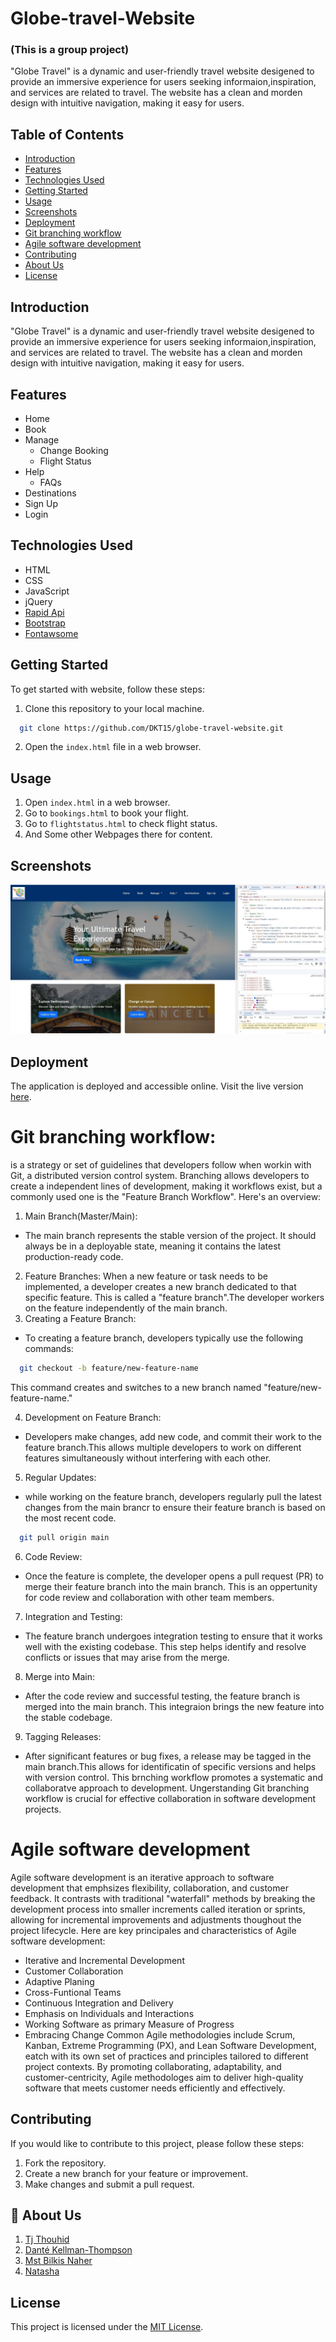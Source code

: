 # Globe-travel-Website

### (This is a group project)

"Globe Travel" is a dynamic and user-friendly travel website desigened to provide an immersive experience for users seeking informaion,inspiration, and services are related to travel. The website has a clean and morden design with intuitive navigation, making it easy for users.

## Table of Contents

- [Introduction](#introduction)
- [Features](#features)
- [Technologies Used](#technology)
- [Getting Started](#getting-started)
- [Usage](#usage)
- [Screenshots](#screenshots)
- [Deployment](#deployment)
- [Git branching workflow](GitBranchingWorkflow)
- [Agile software development](AgileSoftwareDevelopment)
- [Contributing](#contributing)
- [About Us](#aboutme)
- [License](#license)

## Introduction

"Globe Travel" is a dynamic and user-friendly travel website desigened to provide an immersive experience for users seeking informaion,inspiration, and services are related to travel. The website has a clean and morden design with intuitive navigation, making it easy for users.

## Features

- Home
- Book
- Manage
  - Change Booking
  - Flight Status
- Help
  - FAQs
- Destinations
- Sign Up
- Login

## Technologies Used

- HTML
- CSS
- JavaScript
- jQuery
- [Rapid Api](https://rapidapi.com/)
- [Bootstrap](https://getbootstrap.com/)
- [Fontawsome](https://fontawesome.com/)

## Getting Started

To get started with website, follow these steps:

1. Clone this repository to your local machine.

```bash
  git clone https://github.com/DKT15/globe-travel-website.git
```

2. Open the `index.html` file in a web browser.

## Usage

1. Open `index.html` in a web browser.
2. Go to `bookings.html` to book your flight.
3. Go to `flightstatus.html` to check flight status.
4. And Some other Webpages there for content.

## Screenshots

![The Globe Travel app with div tool screenshot.](assets/images/globeTravel.jpg)

## Deployment

The application is deployed and accessible online. Visit the live version [here](https://dkt15.github.io/globe-travel-website/destinations.html).

# Git branching workflow:

is a strategy or set of guidelines that developers follow when workin with Git, a distributed version control system. Branching allows developers to create a independent lines of development, making it workflows exist, but a commonly used one is the "Feature Branch Workflow".
Here's an overview:

1.  Main Branch(Master/Main):

- The main branch represents the stable version of the project. It should always be in a deployable state, meaning it contains the latest production-ready code.

2. Feature Branches: When a new feature or task needs to be implemented, a developer creates a new branch dedicated to that specific feature. This is called a "feature branch".The developer workers on the feature independently of the main branch.
3. Creating a Feature Branch:

- To creating a feature branch, developers typically use the following commands:

```bash
  git checkout -b feature/new-feature-name
```

This command creates and switches to a new branch named "feature/new-feature-name."

4. Development on Feature Branch:

- Developers make changes, add new code, and commit their work to the feature branch.This allows multiple developers to work on different features simultaneously without interfering with each other.

5. Regular Updates:

- while working on the feature branch, developers regularly pull the latest changes
  from the main brancr to ensure their feature branch is based on the most recent code.

```bash
  git pull origin main
```

6. Code Review:

- Once the feature is complete, the developer opens a pull request (PR) to merge their feature branch into the main branch. This is an oppertunity for code review and collaboration with other team members.

7. Integration and Testing:

- The feature branch undergoes integration testing to ensure that it works well with
  the existing codebase. This step helps identify and resolve conflicts or issues that may arise from the merge.

8. Merge into Main:

- After the code review and successful testing, the feature branch is merged into
  the main branch. This integraion brings the new feature into the stable codebage.

9. Tagging Releases:

- After significant features or bug fixes, a release may be tagged in the main branch.This allows for identificatin of specific versions and helps with version control.
  This brnching workflow promotes a systematic and collaboratve approach to development.
  Ungerstanding Git branching workflow is crucial for effective collaboration in software development projects.

# Agile software development

Agile software development is an iterative approach to software development that emphsizes flexibility, collaboration, and customer feedback. It contrasts with traditional "waterfall" methods by breaking the development process into smaller increments called iteration or sprints, allowing for incremental improvements and adjustments thoughout the project lifecycle. Here are key principales and characteristics of Agile software development:

- Iterative and Incremental Development
- Customer Collaboration
- Adaptive Planing
- Cross-Funtional Teams
- Continuous Integration and Delivery
- Emphasis on Individuals and Interactions
- Working Software as primary Measure of Progress
- Embracing Change
  Common Agile methodologies include Scrum, Kanban, Extreme Programming (PX), and Lean Software Development, eatch with its own set of practices and principles tailored to different project contexts. By promoting collaborating, adaptability, and customer-centricity, Agile methodologes aim to deliver high-quality software that meets customer needs efficiently and effectively.

## Contributing

If you would like to contribute to this project, please follow these steps:

1. Fork the repository.
2. Create a new branch for your feature or improvement.
3. Make changes and submit a pull request.

## 🚀 About Us

1. [Tj Thouhid](https://github.com/tjthouhid)
2. [Danté Kellman-Thompson](https://github.com/DKT15)
3. [Mst Bilkis Naher](https://github.com/Bilkis2023)
4. [Natasha](https://github.com/Tashsn)

## License

This project is licensed under the [MIT License](LICENSE).
